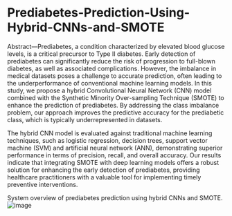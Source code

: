 # Prediabetes-Prediction-Using-Hybrid-CNNs-and-SMOTE
Abstract—Prediabetes, a condition characterized by elevated blood glucose levels, is a critical precursor to Type II diabetes.
Early detection of prediabetes can significantly reduce the risk of progression to full-blown diabetes, as well as associated
complications. However, the imbalance in medical datasets poses a challenge to accurate prediction, often leading to the underperformance of conventional machine learning models. 
In this study, we propose a hybrid Convolutional Neural Network (CNN) model combined with the Synthetic Minority Over-sampling Technique (SMOTE) to enhance the prediction of prediabetes. By addressing the class imbalance problem, our approach improves the predictive accuracy for the prediabetic class, which is typically underrepresented in datasets. 

The hybrid CNN model is evaluated against traditional machine learning techniques, such as logistic regression, decision trees, support vector machine (SVM)
and artificial neural network (ANN), demonstrating superior performance in terms of precision, recall, and overall accuracy. Our results indicate that integrating SMOTE with deep learning models offers a robust solution for enhancing the early detection of prediabetes, providing healthcare practitioners with a valuable tool for implementing timely preventive interventions.

System overview of prediabetes prediction using hybrid
CNNs and SMOTE.
![image](https://github.com/user-attachments/assets/208cba4e-2327-4dad-9b13-514025517905)
